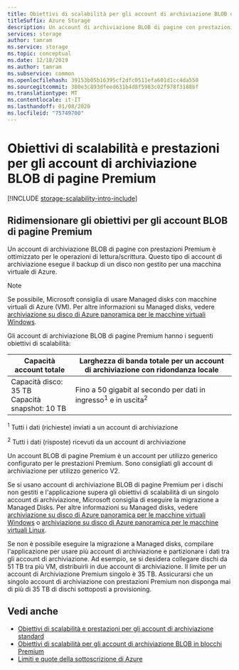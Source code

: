 ```yaml
---
title: Obiettivi di scalabilità per gli account di archiviazione BLOB di pagine Premium
titleSuffix: Azure Storage
description: Un account di archiviazione BLOB di pagine con prestazioni Premium è ottimizzato per le operazioni di lettura/scrittura. Questo tipo di account di archiviazione esegue il backup di un disco non gestito per una macchina virtuale di Azure.
services: storage
author: tamram
ms.service: storage
ms.topic: conceptual
ms.date: 12/18/2019
ms.author: tamram
ms.subservice: common
ms.openlocfilehash: 39153b05b16395cf2dfc0511efa601d1cc4da550
ms.sourcegitcommit: 380e3c893dfeed631b4d8f5983c02f978f3188bf
ms.translationtype: MT
ms.contentlocale: it-IT
ms.lasthandoff: 01/08/2020
ms.locfileid: "75749700"
---
```

# <a name="scalability-and-performance-targets-for-premium-page-blob-storage-accounts"></a>Obiettivi di scalabilità e prestazioni per gli account di archiviazione BLOB di pagine Premium

[!INCLUDE [storage-scalability-intro-include](../../../includes/storage-scalability-intro-include.md)]

## <a name="scale-targets-for-premium-page-blob-accounts"></a>Ridimensionare gli obiettivi per gli account BLOB di pagine Premium

Un account di archiviazione BLOB di pagine con prestazioni Premium è ottimizzato per le operazioni di lettura/scrittura. Questo tipo di account di archiviazione esegue il backup di un disco non gestito per una macchina virtuale di Azure.

> [!NOTE]
> Se possibile, Microsoft consiglia di usare Managed disks con macchine virtuali di Azure (VM). Per altre informazioni su Managed disks, vedere [archiviazione su disco di Azure panoramica per le macchine virtuali Windows](../../virtual-machines/windows/managed-disks-overview.md).

Gli account di archiviazione BLOB di pagine Premium hanno i seguenti obiettivi di scalabilità:

| Capacità account totale                            | Larghezza di banda totale per un account di archiviazione con ridondanza locale                     |
| ------------------------------------------------- | --------------------------------------------------------------------------- |
| Capacità disco: 35 TB <br>Capacità snapshot: 10 TB | Fino a 50 gigabit al secondo per dati in ingresso<sup>1</sup> e in uscita<sup>2</sup> |

<sup>1</sup> Tutti i dati (richieste) inviati a un account di archiviazione

<sup>2</sup> Tutti i dati (risposte) ricevuti da un account di archiviazione

Un account BLOB di pagine Premium è un account per utilizzo generico configurato per le prestazioni Premium. Sono consigliati gli account di archiviazione per utilizzo generico V2.

Se si usano account di archiviazione BLOB di pagine Premium per i dischi non gestiti e l'applicazione supera gli obiettivi di scalabilità di un singolo account di archiviazione, Microsoft consiglia di eseguire la migrazione a Managed Disks. Per altre informazioni su Managed disks, vedere [archiviazione su disco di Azure panoramica per le macchine virtuali Windows](../../virtual-machines/windows/managed-disks-overview.md) o [archiviazione su disco di Azure panoramica per le macchine virtuali Linux](../../virtual-machines/linux/managed-disks-overview.md).

Se non è possibile eseguire la migrazione a Managed disks, compilare l'applicazione per usare più account di archiviazione e partizionare i dati tra gli account di archiviazione. Ad esempio, se si desidera collegare dischi da 51 TB tra più VM, distribuirli in due account di archiviazione. Il limite per un account di Archiviazione Premium singolo è 35 TB. Assicurarsi che un singolo account di archiviazione con prestazioni Premium non disponga mai di più di 35 TB di dischi sottoposti a provisioning.

## <a name="see-also"></a>Vedi anche

- [Obiettivi di scalabilità e prestazioni per gli account di archiviazione standard](../common/scalability-targets-standard-account.md)
- [Obiettivi di scalabilità per gli account di archiviazione BLOB in blocchi Premium](../blobs/scalability-targets-premium-block-blobs.md)
- [Limiti e quote della sottoscrizione di Azure](../../azure-resource-manager/management/azure-subscription-service-limits.md)
